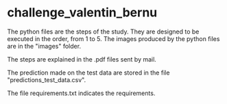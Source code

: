 # challenge_valentin_bernu

The python files are the steps of the study. 
They are designed to be executed in the order, from 1 to 5. 
The images produced by the python files are in the "images" folder.

The steps are explained in the .pdf files sent by mail. 

The prediction made on the test data are stored in the file "predictions_test_data.csv".

The file requirements.txt indicates the requirements. 
